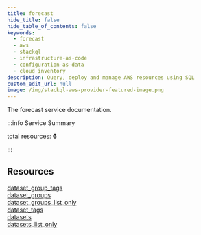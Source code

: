 ```yaml
---
title: forecast
hide_title: false
hide_table_of_contents: false
keywords:
  - forecast
  - aws
  - stackql
  - infrastructure-as-code
  - configuration-as-data
  - cloud inventory
description: Query, deploy and manage AWS resources using SQL
custom_edit_url: null
image: /img/stackql-aws-provider-featured-image.png
---
```


The forecast service documentation.

:::info Service Summary

<div class="row">
<div class="providerDocColumn">
<span>total resources:&nbsp;<b>6</b></span><br />
</div>
</div>

:::

## Resources
<div class="row">
<div class="providerDocColumn">
<a href="/services/forecast/dataset_group_tags/">dataset_group_tags</a><br />
<a href="/services/forecast/dataset_groups/">dataset_groups</a><br />
<a href="/services/forecast/dataset_groups_list_only/">dataset_groups_list_only</a>
</div>
<div class="providerDocColumn">
<a href="/services/forecast/dataset_tags/">dataset_tags</a><br />
<a href="/services/forecast/datasets/">datasets</a><br />
<a href="/services/forecast/datasets_list_only/">datasets_list_only</a>
</div>
</div>